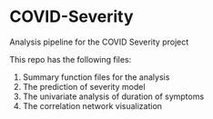 # COVID-Severity
Analysis pipeline for the COVID Severity project

This repo has the following files:

1. Summary function files for the analysis 
2. The prediction of severity model
3. The univariate analysis of duration of symptoms
4. The correlation network visualization
